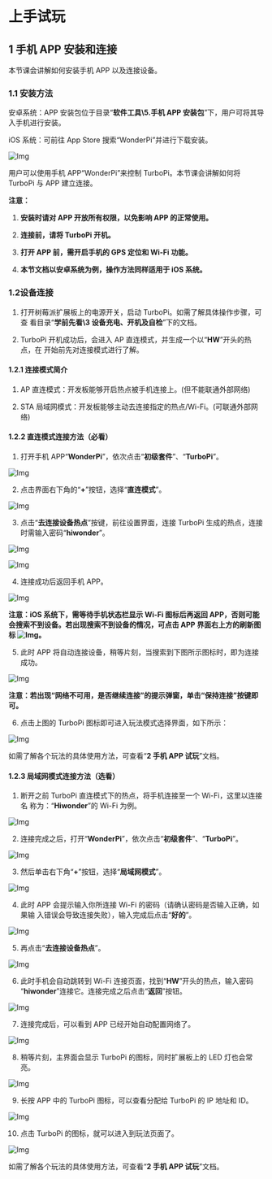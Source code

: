 
#  上手试玩

## 1 手机 APP 安装和连接

本节课会讲解如何安装手机 APP 以及连接设备。

### 1.1 安装方法

安卓系统：APP 安装包位于目录“**软件工具\5.手机 APP 安装包**”下，用户可将其导 入手机进行安装。

iOS 系统：可前往 App Store 搜索“WonderPi”并进行下载安装。

![Img](../_static/media/turbopi_2/1-1.png)

用户可以使用手机 APP“WonderPi”来控制 TurboPi。本节课会讲解如何将 TurboPi 与 APP 建立连接。

**注意：**

1) **安装时请对 APP 开放所有权限，以免影响 APP 的正常使用。**

2) **连接前，请将 TurboPi 开机。**

3) **打开 APP 前，需开启手机的 GPS 定位和 Wi-Fi 功能。**

4) **本节文档以安卓系统为例，操作方法同样适用于 iOS 系统。**

### 1.2设备连接

1) 打开树莓派扩展板上的电源开关，启动 TurboPi。如需了解具体操作步骤，可查 看目录“**学前先看\3 设备充电、开机及自检**”下的文档。

2) TurboPi 开机成功后，会进入 AP 直连模式，并生成一个以“**HW**”开头的热点，在 开始前先对连接模式进行了解。

#### 1.2.1 连接模式简介

1) AP 直连模式：开发板能够开启热点被手机连接上。(但不能联通外部网络)

2)  STA 局域网模式：开发板能够主动去连接指定的热点/Wi-Fi。(可联通外部网络)

#### 1.2.2 直连模式连接方法（必看）

1) 打开手机 APP“**WonderPi**”，依次点击“**初级套件**”、“**TurboPi**”。

![Img](../_static/media/turbopi_2/1-2.png)

2) 点击界面右下角的“**+**”按钮，选择“**直连模式**”。

![Img](../_static/media/turbopi_2/1-3.png)

3) 点击“**去连接设备热点**”按键，前往设置界面，连接 TurboPi 生成的热点，连接 时需输入密码“**hiwonder**”。

![Img](../_static/media/turbopi_2/1-4.png)

![Img](../_static/media/turbopi_2/1-5.png)

4) 连接成功后返回手机 APP。

![Img](../_static/media/turbopi_2/1-6.png)

**注意：iOS 系统下，需等待手机状态栏显示 Wi-Fi 图标后再返回 APP，否则可能会搜索不到设备。若出现搜索不到设备的情况，可点击 APP 界面右上方的刷新图标 ![Img](../_static/media/turbopi_2/1-7.png)。**

 5) 此时 APP 将自动连接设备，稍等片刻，当搜索到下图所示图标时，即为连接成功。 

![Img](../_static/media/turbopi_2/1-8.png)

**注意：若出现“网络不可用，是否继续连接”的提示弹窗，单击“保持连接”按键即** **可。** 

6) 点击上图的 TurboPi 图标即可进入玩法模式选择界面，如下所示：

![Img](../_static/media/turbopi_2/1-9.png)

如需了解各个玩法的具体使用方法，可查看“**2 手机 APP 试玩**”文档。

#### 1.2.3 局域网模式连接方法（选看）

1) 断开之前 TurboPi 直连模式下的热点，将手机连接至一个 Wi-Fi，这里以连接名 称为：“**Hiwonder**”的 Wi-Fi 为例。

![Img](../_static/media/turbopi_2/1-10.png)

2) 连接完成之后，打开“**WonderPi**”，依次点击“**初级套件**”、“**TurboPi**”。

![Img](../_static/media/turbopi_2/1-11.png)

3) 然后单击右下角“**+**”按钮，选择“**局域网模式**”。

![Img](../_static/media/turbopi_2/1-12.png)

4) 此时 APP 会提示输入你所连接 Wi-Fi 的密码（请确认密码是否输入正确，如果输 入错误会导致连接失败），输入完成后点击“**好的**”。

![Img](../_static/media/turbopi_2/1-13.png)

5) 再点击“**去连接设备热点**”。
    
![Img](../_static/media/turbopi_2/1-14.png)

6) 此时手机会自动跳转到 Wi-Fi 连接页面，找到“**HW**”开头的热点，输入密码 “**hiwonder**”连接它。连接完成之后点击“**返回**”按钮。

![Img](../_static/media/turbopi_2/1-15.png)

7) 连接完成后，可以看到 APP 已经开始自动配置网络了。

![Img](../_static/media/turbopi_2/1-17.png)

8) 稍等片刻，主界面会显示 TurboPi 的图标，同时扩展板上的 LED 灯也会常亮。

![Img](../_static/media/turbopi_2/1-18.png)

9) 长按 APP 中的 TurboPi 图标，可以查看分配给 TurboPi 的 IP 地址和 ID。

![Img](../_static/media/turbopi_2/1-19.png)

10) 点击 TurboPi 的图标，就可以进入到玩法页面了。

![Img](../_static/media/turbopi_2/1-20.png)

如需了解各个玩法的具体使用方法，可查看“**2 手机 APP 试玩**”文档。